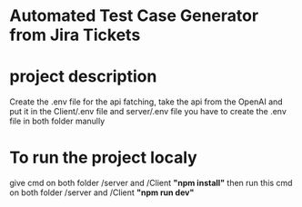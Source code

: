 
# Automated Test Case Generator from Jira Tickets

# project description
Create the .env file for the api fatching, take the api from the OpenAI and put it in the Client/.env file and server/.env file you have to create the .env file in both folder manully

# To run the project localy
give cmd on both folder /server and /Client
**"npm install"**
then run this cmd on both folder /server and /Client
**"npm run dev"**
